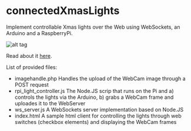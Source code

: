 connectedXmasLights
===================

Implement controllable Xmas lights over the Web using WebSockets, an Arduino and a RaspberryPi.

![alt tag](http://blog.buildinginternetofthings.com/wp-content/uploads/2014/12/Presentation11.jpg)

Read about it [here].

List of provided files:

 - imagehandle.php Handles the upload of the WebCam image through a POST request
 - rpi_light_controller.js The Node.JS scrip that runs on the Pi and a) controls the lights via the Arduino, b) grabs a WebCam frame and uploades it to the WebServer
 - ws_server.js A WebSockets server implementation based on Node.JS
 - index.html A sample html client for controlling the lights through web switches (checkbox elements) and displaying the WebCam frames



[here]:http://blog.buildinginternetofthings.com/2014/12/23/a-connected-christmas-tree-using-an-arduino-a-rapsberrypi-and-websockets/